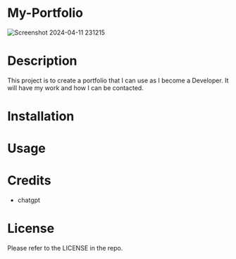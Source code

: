 # My-Portfolio

![Screenshot 2024-04-11 231215](https://github.com/slym187/My-Portfolio/assets/163611320/a42c3168-1931-44cd-949d-b698728caa5c)


# Description
This project is to create a portfolio that I can use as I become a Developer. It will have my work and how I can be contacted.
# Installation

# Usage

# Credits
- chatgpt


# License
Please refer to the LICENSE in the repo.
